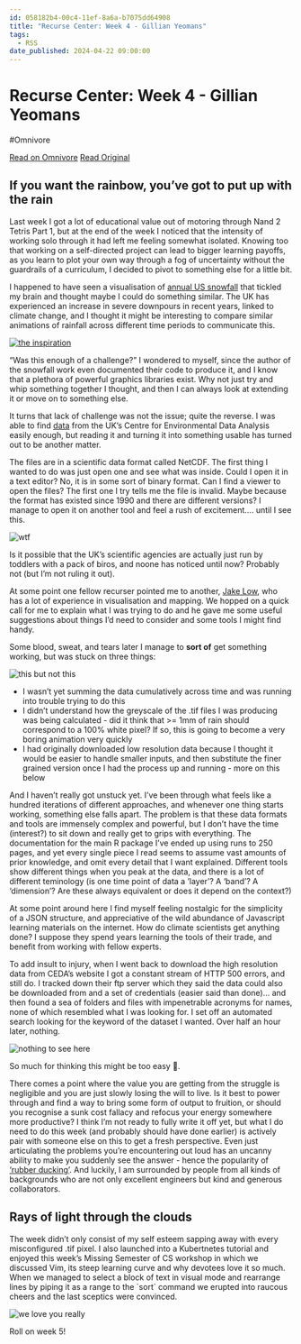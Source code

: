 ```yaml
---
id: 058182b4-00c4-11ef-8a6a-b7075dd64908
title: "Recurse Center: Week 4 - Gillian Yeomans"
tags:
  - RSS
date_published: 2024-04-22 09:00:00
---
```


# Recurse Center: Week 4 - Gillian Yeomans
#Omnivore

[Read on Omnivore](https://omnivore.app/me/recurse-center-week-4-gillian-yeomans-18f069a784c)
[Read Original](https://gillian.codes/posts/week-4/)



## If you want the rainbow, you’ve got to put up with the rain

Last week I got a lot of educational value out of motoring through Nand 2 Tetris Part 1, but at the end of the week I noticed that the intensity of working solo through it had left me feeling somewhat isolated. Knowing too that working on a self-directed project can lead to bigger learning payoffs, as you learn to plot your own way through a fog of uncertainty without the guardrails of a curriculum, I decided to pivot to something else for a little bit.

I happened to have seen a visualisation of [annual US snowfall](https:&#x2F;&#x2F;viewshed.matinic.us&#x2F;2018&#x2F;01&#x2F;13&#x2F;1139&#x2F;) that tickled my brain and thought maybe I could do something similar. The UK has experienced an increase in severe downpours in recent years, linked to climate change, and I thought it might be interesting to compare similar animations of rainfall across different time periods to communicate this.

[![the inspiration](https:&#x2F;&#x2F;proxy-prod.omnivore-image-cache.app&#x2F;0x0,slppM5kwucvXJzmiXqMQIpr1ljMflvrhN30JPAtF3nk8&#x2F;https:&#x2F;&#x2F;gillian.codes&#x2F;snow-animated-small.gif)](https:&#x2F;&#x2F;viewshed.matinic.us&#x2F;2018&#x2F;01&#x2F;13&#x2F;1139&#x2F;)

“Was this enough of a challenge?” I wondered to myself, since the author of the snowfall work even documented their code to produce it, and I know that a plethora of powerful graphics libraries exist. Why not just try and whip something together I thought, and then I can always look at extending it or move on to something else.

It turns that lack of challenge was not the issue; quite the reverse. I was able to find [data](https:&#x2F;&#x2F;catalogue.ceda.ac.uk&#x2F;uuid&#x2F;4dc8450d889a491ebb20e724debe2dfb) from the UK’s Centre for Environmental Data Analysis easily enough, but reading it and turning it into something usable has turned out to be another matter.

The files are in a scientific data format called NetCDF. The first thing I wanted to do was just open one and see what was inside. Could I open it in a text editor? No, it is in some sort of binary format. Can I find a viewer to open the files? The first one I try tells me the file is invalid. Maybe because the format has existed since 1990 and there are different versions? I manage to open it on another tool and feel a rush of excitement…. until I see this.

![wtf](https:&#x2F;&#x2F;proxy-prod.omnivore-image-cache.app&#x2F;0x0,sb4v_kz3I53MMEhAAJ6HH1hUOrnPN6C8x5sZXTyJQh6Y&#x2F;https:&#x2F;&#x2F;gillian.codes&#x2F;computer-says-no.png)

Is it possible that the UK’s scientific agencies are actually just run by toddlers with a pack of biros, and noone has noticed until now? Probably not (but I’m not ruling it out).

At some point one fellow recurser pointed me to another, [Jake Low](https:&#x2F;&#x2F;github.com&#x2F;jake-low), who has a lot of experience in visualisation and mapping. We hopped on a quick call for me to explain what I was trying to do and he gave me some useful suggestions about things I’d need to consider and some tools I might find handy.

Some blood, sweat, and tears later I manage to **sort of** get something working, but was stuck on three things:

![this but not this](https:&#x2F;&#x2F;proxy-prod.omnivore-image-cache.app&#x2F;0x0,soCuh8NIkTqzKQTmM4Uy2gO4d9N8AdA2tedBb_hw-aoU&#x2F;https:&#x2F;&#x2F;gillian.codes&#x2F;uk-map.gif)

* I wasn’t yet summing the data cumulatively across time and was running into trouble trying to do this
* I didn’t understand how the greyscale of the .tif files I was producing was being calculated - did it think that &gt;&#x3D; 1mm of rain should correspond to a 100% white pixel? If so, this is going to become a very boring animation very quickly
* I had originally downloaded low resolution data because I thought it would be easier to handle smaller inputs, and then substitute the finer grained version once I had the process up and running - more on this below

And I haven’t really got unstuck yet. I’ve been through what feels like a hundred iterations of different approaches, and whenever one thing starts working, something else falls apart. The problem is that these data formats and tools are immensely complex and powerful, but I don’t have the time (interest?) to sit down and really get to grips with everything. The documentation for the main R package I’ve ended up using runs to 250 pages, and yet every single piece I read seems to assume vast amounts of prior knowledge, and omit every detail that I want explained. Different tools show different things when you peak at the data, and there is a lot of different teminology (is one time point of data a ’layer’? A ‘band’? A ‘dimension’? Are these always equivalent or does it depend on the context?)

At some point around here I find myself feeling nostalgic for the simplicity of a JSON structure, and appreciative of the wild abundance of Javascript learning materials on the internet. How do climate scientists get anything done? I suppose they spend years learning the tools of their trade, and benefit from working with fellow experts.

To add insult to injury, when I went back to download the high resolution data from CEDA’s website I got a constant stream of HTTP 500 errors, and still do. I tracked down their ftp server which they said the data could also be downloaded from and a set of credentials (easier said than done)… and then found a sea of folders and files with impenetrable acronyms for names, none of which resembled what I was looking for. I set off an automated search looking for the keyword of the dataset I wanted. Over half an hour later, nothing.

![nothing to see here](https:&#x2F;&#x2F;proxy-prod.omnivore-image-cache.app&#x2F;250x0,svlx6l1LBBp3YMiViu9Oz0mUdROMfmDI2tgGJ0fETL8Q&#x2F;https:&#x2F;&#x2F;gillian.codes&#x2F;crying.gif)

So much for thinking this might be too easy 🥲.

There comes a point where the value you are getting from the struggle is negligible and you are just slowly losing the will to live. Is it best to power through and find a way to bring some form of output to fruition, or should you recognise a sunk cost fallacy and refocus your energy somewhere more productive? I think I’m not ready to fully write it off yet, but what I do need to do this week (and probably should have done earlier) is actively pair with someone else on this to get a fresh perspective. Even just articulating the problems you’re encountering out loud has an uncanny ability to make you suddenly see the answer - hence the popularity of [‘rubber ducking’](https:&#x2F;&#x2F;en.wikipedia.org&#x2F;wiki&#x2F;Rubber%5Fduck%5Fdebugging). And luckily, I am surrounded by people from all kinds of backgrounds who are not only excellent engineers but kind and generous collaborators.

## Rays of light through the clouds

The week didn’t only consist of my self esteem sapping away with every misconfigured .tif pixel. I also launched into a Kubertnetes tutorial and enjoyed this week’s Missing Semester of CS workshop in which we discussed Vim, its steep learning curve and why devotees love it so much. When we managed to select a block of text in visual mode and rearrange lines by piping it as a range to the &#x60;sort&#x60; command we erupted into raucous cheers and the last sceptics were convinced.

![we love you really](https:&#x2F;&#x2F;proxy-prod.omnivore-image-cache.app&#x2F;0x0,s_UuxxSLASRqYnpu6cAzv8e0I-i81uLHXlp5VzhMBSKM&#x2F;https:&#x2F;&#x2F;gillian.codes&#x2F;vim-vi.gif)

Roll on week 5!
